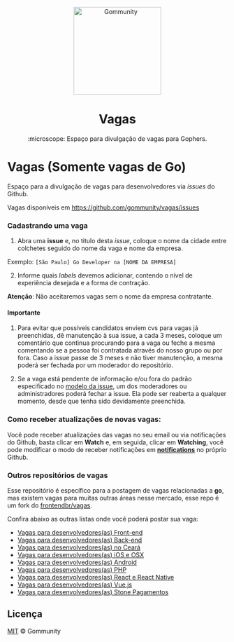 <p align="center">
<img src="https://github.com/gommunity/vagas/blob/master/gommunity-logo.png" width="200" alt="Gommunity">
</p> 
<h1 align="center">Vagas</h1>
<p align="center">:microscope: Espaço para divulgação de vagas para Gophers.</p>

# Vagas (Somente vagas de Go)

Espaço para a divulgação de vagas para desenvolvedores via _issues_ do Github.

Vagas disponíveis em https://github.com/gommunity/vagas/issues

### Cadastrando uma vaga

1. Abra uma **issue** e, no titulo desta _issue_, coloque o nome da cidade entre colchetes seguido do nome da vaga e nome da empresa.

Exemplo: `[São Paulo] Go Developer na [NOME DA EMPRESA]`

2. Informe quais _labels_ devemos adicionar, contendo o nível de experiência desejada e a forma de contração.

**Atenção**: Não aceitaremos vagas sem o nome da empresa contratante.

#### Importante

1. Para evitar que possíveis candidatos enviem cvs para vagas já preenchidas, dê manutenção à sua issue, a cada 3 meses, coloque um comentário que continua procurando para a vaga ou feche a mesma comentando se a pessoa foi contratada através do nosso grupo ou por fora. Caso a issue passe de 3 meses e não tiver manutenção, a mesma poderá ser fechada por um moderador do repositório.

2. Se a vaga está pendente de informação e/ou fora do padrão especificado no [modelo da issue](https://github.com/gommunity/vagas/blob/master/.github/issue_template.md), um dos moderadores ou administradores poderá fechar a issue. Ela pode ser reaberta a qualquer momento, desde que tenha sido devidamente preenchida.

### Como receber atualizações de novas vagas:
Você pode receber atualizações das vagas no seu email ou via notificações do Github, basta clicar em **Watch** e, em seguida, clicar em **Watching**, você pode modificar o modo de receber notificações em **[notifications](https://github.com/settings/notifications)** no próprio Github.

### Outros repositórios de vagas

Esse repositório é específico para a postagem de vagas relacionadas a **go**,
mas existem vagas para muitas outras áreas nesse mercado, esse repo é um fork
do [frontendbr/vagas](https://github.com/frontendbr/vagas).

Confira abaixo as outras listas onde você poderá postar sua vaga:

- [Vagas para desenvolvedores(as) Front-end](https://github.com/frontendbr/vagas)
- [Vagas para desenvolvedores(as) Back-end](https://github.com/backend-br/vagas)
- [Vagas para desenvolvedores(as) no Ceará](https://github.com/CangaceirosDevels/vagas_de_emprego)
- [Vagas para desenvolvedores(as) iOS e OSX](https://github.com/CocoaHeadsBrasil/vagas)
- [Vagas para desenvolvedores(as) Android](https://github.com/androiddevbr/vagas)
- [Vagas para desenvolvedores(as) PHP](https://github.com/phpdevbr/vagas)
- [Vagas para desenvolvedores(as) React e React Native](https://github.com/react-brasil/vagas)
- [Vagas para desenvolvedores(as) Vue.js](https://github.com/vuejs-br/vagas)
- [Vagas para desenvolvedores(as) Stone Pagamentos](https://github.com/stone-pagamentos/vagas)

## Licença

[MIT](/LICENSE) &copy; Gommunity

